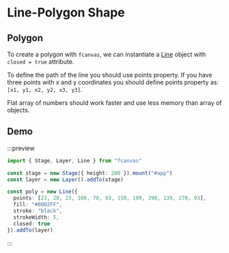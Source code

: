 # Line-Polygon Shape

## Polygon

To create a polygon with `fcanvas`, we can instantiate a [Line](/guide/shapes/Line) object with `closed = true` attribute.

To define the path of the line you should use points property. If you have three points with x and y coordinates you should define points property as: `[x1, y1, x2, y2, x3, y3]`.

Flat array of numbers should work faster and use less memory than array of objects.

## Demo

:::preview
```ts
import { Stage, Layer, Line } from "fcanvas"

const stage = new Stage({ height: 200 }).mount("#app")
const layer = new Layer().addTo(stage)

const poly = new Line({
  points: [23, 20, 23, 160, 70, 93, 150, 109, 290, 139, 270, 93],
  fill: "#00D2FF",
  stroke: "black",
  strokeWidth: 5,
  closed: true
}).addTo(layer)
```
:::
